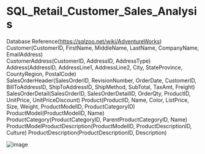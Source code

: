 # SQL_Retail_Customer_Sales_Analysis
Database Reference(https://sqlzoo.net/wiki/AdventureWorks)  
Customer(CustomerID, FirstName, MiddleName, LastName, CompanyName, EmailAddress)  
CustomerAddress(CustomerID, AddressID, AddressType)  
Address(AddressID, AddressLine1, AddressLine2, City, StateProvince, CountyRegion, PostalCode)  
SalesOrderHeader(SalesOrderID, RevisionNumber, OrderDate, CustomerID, BillToAddressID, ShipToAddressID, ShipMethod, SubTotal, TaxAmt, Freight)
SalesOrderDetail(SalesOrderID, SalesOrderDetailID, OrderQty, ProductID, UnitPrice, UnitPriceDiscount)
Product(ProductID, Name, Color, ListPrice, Size, Weight, ProductModelID, ProductCategoryID)
ProductModel(ProductModelID, Name)
ProductCategory(ProductCategoryID, ParentProductCategoryID, Name)
ProductModelProductDescription(ProductModelID, ProductDescriptionID, Culture)
ProductDescription(ProductDescriptionID, Description) 

![image](https://github.com/hilxwang/SQL_Retail_Customer_Sales_Analysis/assets/96967687/a88a2d84-f980-4786-b761-0b1081a8d8f4)
